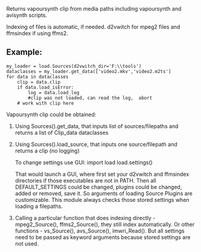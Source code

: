 
Returns vapoursynth clip from  media paths including vapoursynth and avisynth scripts.

Indexing of files is automatic, if needed. d2vwitch for mpeg2 files and ffmsindex if using ffms2.

## Example:
```
my_loader = load.Sources(d2vwitch_dir='F:\\tools')
dataclasses = my_loader.get_data(['video2.mkv','video2.m2ts']
for data in dataclasses
    clip = data.clip
    if data.load_isError:
        log = data.load_log
        #clip was not loaded, can read the log,  abort
    # work with clip here
```

Vapoursynth clip could be obtained:
1. Using Sources().get_data, that inputs list of sources/filepaths and returns a list of Clip_data dataclasses
2. Using Sources().load_source, that inputs one source/filepath and returns a clip (no logging)

    To change settings use GUI:
    import load
    load.settings()

    That would launch a GUI, where first set your d2vwitch and ffmsindex directories if those executables are not in PATH.
    Then all DEFAULT_SETTINGS could be changed, plugins could be changed, added or removed,
    save it. So arguments of loading Source Plugins are customizable.
    This module always checks those stored settings when loading a filepaths.

3. Calling a particular function that does indexing directly - mpeg2_Source(), ffms2_Source(),
   they still index automatically. Or other functions - vs_Source(), avs_Source(), imwri_Read().
   But all settings need to be passed as keyword arguments because stored settings are not used.

